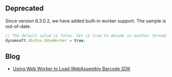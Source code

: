 ## Deprecated

Since version 6.3.0.2, we have added built-in worker support. The sample is out-of-date.

```js
// The default value is false. Set it true to decode in another thread. By this way, UI would not stuck.
dynamsoft.dbrEnv.bUseWorker = true;
```

## Blog
- [Using Web Worker to Load WebAssembly Barcode SDK](https://www.codepool.biz/web-worker-load-webassembly-barcode.html)
